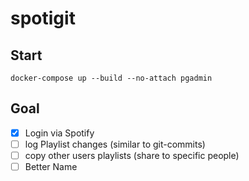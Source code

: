 # spotigit

## Start

```
docker-compose up --build --no-attach pgadmin
```

## Goal

- [x] Login via Spotify
- [ ] log Playlist changes (similar to git-commits)
- [ ] copy other users playlists (share to specific people)
- [ ] Better Name
